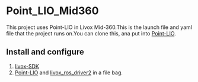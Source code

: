 # Point_LIO_Mid360
This project uses Point-LIO in Livox Mid-360.This is the launch file and yaml file that the project runs on.You can clone this, ana put into [Point-LIO](https://github.com/hku-mars/Point-LIO).
## Install and configure
1. [livox-SDK](https://github.com/Livox-SDK/Livox-SDK2.git)
2. [Point-LIO](https://github.com/hku-mars/Point-LIO) and [livox_ros_driver2](https://github.com/Livox-SDK/livox_ros_driver2) in a file bag.
